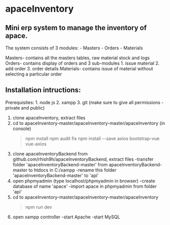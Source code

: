 # apaceInventory

## Mini erp system to manage the inventory of apace.

The system consists of 3 modules:
    - Masters
    - Orders
    - Materials
    
Masters- contains all the masters tables, raw material stock and logs
Orders- contains display of orders and 3 sub-modules
        1. issue material
        2. add order
        3. order details
Materials- contains issue of material without selecting a particular order

## Installation intructions:

Prerequisites: 
    1. node js
    2. xampp
    3. git
    (make sure to give all permissions - private and public)

1. clone apaceInventory, extract files
2. cd to apaceInventory-master/apaceInventory-master/apaceInventory (in console)
    > npm install
    > npm audit fix
    > npm install --save axios bootstrap-vue vue-axios
3. clone apaceInventoryBackend from github.com/rhish9h/apaceInventoryBackend, extract files
    -transfer folder 'apaceInventoryBackend-master' from apaceInventoryBackend-master to htdocs in C:/xampp
    -rename this folder 'apaceInventoryBackend-master' to 'api'
4. open phpmyadmin (type localhost/phpmyadmin in browser) 
    -create database of name 'apace'
    -import apace in phpmyadmin from folder 'api'
5. cd to apaceInventory-master/apaceInventory-master/apaceInventory
    > npm run dev
6. open xampp controller
    -start Apache
    -start MySQL
